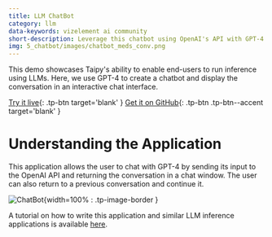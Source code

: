 ```yaml
---
title: LLM ChatBot
category: llm
data-keywords: vizelement ai community
short-description: Leverage this chatbot using OpenAI's API with GPT-4 to use it as a template for an LLM inference application.
img: 5_chatbot/images/chatbot_meds_conv.png
---
```

This demo showcases Taipy's ability to enable end-users to run inference using LLMs. Here, we
use GPT-4 to create a chatbot and display the conversation in an interactive chat interface.

[Try it live](https://demo-llm-chat.taipy.cloud/){: .tp-btn target='blank' }
[Get it on GitHub](https://github.com/Avaiga/demo-llm-chat){: .tp-btn .tp-btn--accent target='blank' }

# Understanding the Application

This application allows the user to chat with GPT-4 by sending
its input to the OpenAI API and returning the conversation in
a chat window. The user can also return to a previous
conversation and continue it.

![ChatBot](images/chatbot_meds_conv.png){width=100% : .tp-image-border }

A tutorial on how to write this application and similar
LLM inference applications is available [here](../../../tutorials/fundamentals/4_chatbot/index.md).
